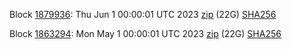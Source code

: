 Block [1879936](https://insight.dash.org/insight/block/000000000000000a2a78f676c426d5343f41d934d3f7e32221d630f89fbcbcf0): Thu Jun  1 00:00:01 UTC 2023 [zip](https://dash-bootstrap-2.ams3.digitaloceanspaces.com/mainnet/2023-06-01/bootstrap.dat.zip) (22G) [SHA256](https://dash-bootstrap-2.ams3.digitaloceanspaces.com/mainnet/2023-06-01/sha256.txt)

Block [1863294](https://insight.dash.org/insight/block/000000000000001f8d6584d71e7ceb3a298c1abf90fce613446d1d82d82ef1d6): Mon May  1 00:00:01 UTC 2023 [zip](https://dash-bootstrap-2.ams3.digitaloceanspaces.com/mainnet/2023-05-01/bootstrap.dat.zip) (22G) [SHA256](https://dash-bootstrap-2.ams3.digitaloceanspaces.com/mainnet/2023-05-01/sha256.txt)

